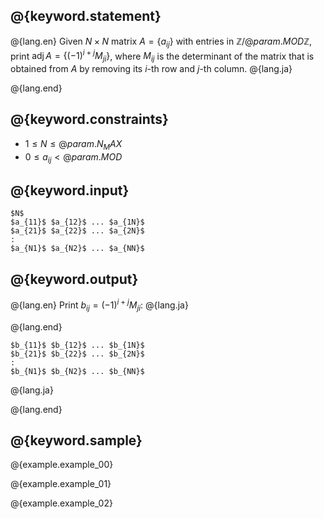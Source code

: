 ## @{keyword.statement}

@{lang.en}
Given $N \times N$ matrix $A = \lbrace a_{ij} \rbrace$ with entries in $\mathbb{Z}/@{param.MOD}\mathbb{Z}$, print $\operatorname{adj} A = \lbrace (-1)^{i+j}M_{ji} \rbrace$, where $M_{ij}$ is the determinant of the matrix that is obtained from $A$ by removing its $i$-th row and $j$-th column. 
@{lang.ja}

@{lang.end}

## @{keyword.constraints}

- $1 \leq N \leq @{param.N_MAX}$
- $0 \leq a_{ij} < @{param.MOD}$

## @{keyword.input}

```
$N$
$a_{11}$ $a_{12}$ ... $a_{1N}$
$a_{21}$ $a_{22}$ ... $a_{2N}$
:
$a_{N1}$ $a_{N2}$ ... $a_{NN}$
```

## @{keyword.output}

@{lang.en}
Print $b_{ij} = (-1)^{i+j} M_{ji}$:
@{lang.ja}

@{lang.end}

```
$b_{11}$ $b_{12}$ ... $b_{1N}$
$b_{21}$ $b_{22}$ ... $b_{2N}$
:
$b_{N1}$ $b_{N2}$ ... $b_{NN}$
```

@{lang.ja}

@{lang.end}

## @{keyword.sample}

@{example.example_00}

@{example.example_01}

@{example.example_02}
